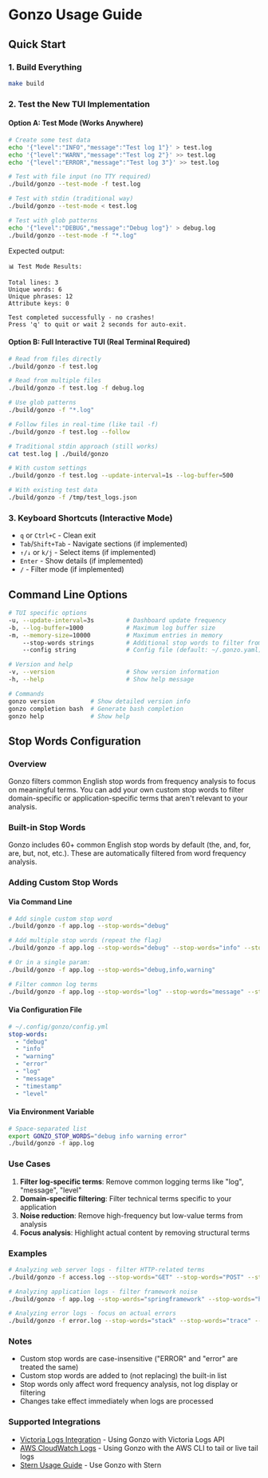 # Gonzo Usage Guide

## Quick Start

### 1. Build Everything
```bash
make build
```

### 2. Test the New TUI Implementation

#### Option A: Test Mode (Works Anywhere)
```bash
# Create some test data
echo '{"level":"INFO","message":"Test log 1"}' > test.log
echo '{"level":"WARN","message":"Test log 2"}' >> test.log
echo '{"level":"ERROR","message":"Test log 3"}' >> test.log

# Test with file input (no TTY required)
./build/gonzo --test-mode -f test.log

# Test with stdin (traditional way)
./build/gonzo --test-mode < test.log

# Test with glob patterns
echo '{"level":"DEBUG","message":"Debug log"}' > debug.log
./build/gonzo --test-mode -f "*.log"
```

Expected output:
```
📊 Test Mode Results:

Total lines: 3
Unique words: 6
Unique phrases: 12
Attribute keys: 0

Test completed successfully - no crashes!
Press 'q' to quit or wait 2 seconds for auto-exit.
```

#### Option B: Full Interactive TUI (Real Terminal Required)
```bash
# Read from files directly
./build/gonzo -f test.log

# Read from multiple files
./build/gonzo -f test.log -f debug.log

# Use glob patterns
./build/gonzo -f "*.log"

# Follow files in real-time (like tail -f)
./build/gonzo -f test.log --follow

# Traditional stdin approach (still works)
cat test.log | ./build/gonzo

# With custom settings
./build/gonzo -f test.log --update-interval=1s --log-buffer=500

# With existing test data
./build/gonzo -f /tmp/test_logs.json
```

### 3. Keyboard Shortcuts (Interactive Mode)
- `q` or `Ctrl+C` - Clean exit
- `Tab`/`Shift+Tab` - Navigate sections (if implemented)  
- `↑/↓` or `k/j` - Select items (if implemented)
- `Enter` - Show details (if implemented)
- `/` - Filter mode (if implemented)

## Command Line Options

```bash
# TUI specific options
-u, --update-interval=3s         # Dashboard update frequency
-b, --log-buffer=1000            # Maximum log buffer size
-m, --memory-size=10000          # Maximum entries in memory
    --stop-words strings         # Additional stop words to filter from analysis
    --config string              # Config file (default: ~/.gonzo.yaml)

# Version and help
-v, --version                    # Show version information  
-h, --help                       # Show help message

# Commands
gonzo version          # Show detailed version info
gonzo completion bash  # Generate bash completion
gonzo help             # Show help
```

## Stop Words Configuration

### Overview
Gonzo filters common English stop words from frequency analysis to focus on meaningful terms. You can add your own custom stop words to filter domain-specific or application-specific terms that aren't relevant to your analysis.

### Built-in Stop Words
Gonzo includes 60+ common English stop words by default (the, and, for, are, but, not, etc.). These are automatically filtered from word frequency analysis.

### Adding Custom Stop Words

#### Via Command Line
```bash
# Add single custom stop word
./build/gonzo -f app.log --stop-words="debug"

# Add multiple stop words (repeat the flag)
./build/gonzo -f app.log --stop-words="debug" --stop-words="info" --stop-words="warning"

# Or in a single param:
./build/gonzo -f app.log --stop-words="debug,info,warning"

# Filter common log terms
./build/gonzo -f app.log --stop-words="log" --stop-words="message" --stop-words="error"
```

#### Via Configuration File
```yaml
# ~/.config/gonzo/config.yml
stop-words:
  - "debug"
  - "info"
  - "warning"
  - "error"
  - "log"
  - "message"
  - "timestamp"
  - "level"
```

#### Via Environment Variable
```bash
# Space-separated list
export GONZO_STOP_WORDS="debug info warning error"
./build/gonzo -f app.log
```

### Use Cases

1. **Filter log-specific terms**: Remove common logging terms like "log", "message", "level"
2. **Domain-specific filtering**: Filter technical terms specific to your application
3. **Noise reduction**: Remove high-frequency but low-value terms from analysis
4. **Focus analysis**: Highlight actual content by removing structural terms

### Examples

```bash
# Analyzing web server logs - filter HTTP-related terms
./build/gonzo -f access.log --stop-words="GET" --stop-words="POST" --stop-words="HTTP"

# Analyzing application logs - filter framework noise
./build/gonzo -f app.log --stop-words="springframework" --stop-words="hibernate"

# Analyzing error logs - focus on actual errors
./build/gonzo -f error.log --stop-words="stack" --stop-words="trace" --stop-words="at"
```

### Notes
- Custom stop words are case-insensitive ("ERROR" and "error" are treated the same)
- Custom stop words are added to (not replacing) the built-in list
- Stop words only affect word frequency analysis, not log display or filtering
- Changes take effect immediately when logs are processed

### Supported Integrations

- [Victoria Logs Integration](guides/VICTORIA_LOGS_USAGE.md) - Using Gonzo with Victoria Logs API
- [AWS CloudWatch Logs](guides/CLOUDWATCH_USAGE_GUIDE.md) - Using Gonzo with the AWS CLI to tail or live tail logs
- [Stern Usage Guide](guides/STERN_USAGE_GUIDE.md) - Use Gonzo with Stern

